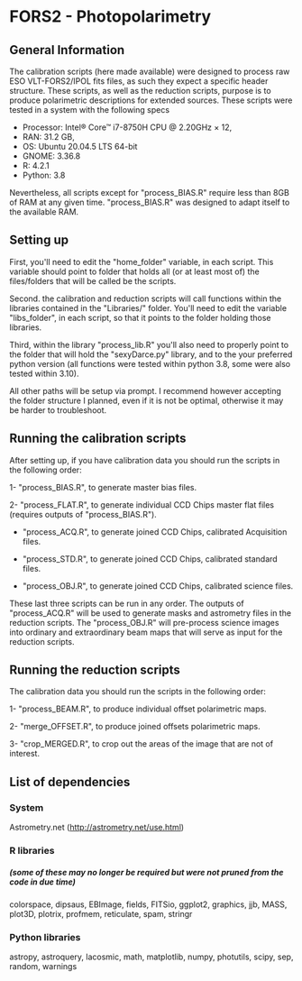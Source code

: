 # FORS2 - Photopolarimetry

## General Information
The calibration scripts (here made available) were designed to process raw ESO VLT-FORS2/IPOL fits files, as such they expect a specific header structure.
These scripts, as well as the reduction scripts, purpose is to produce polarimetric descriptions for extended sources.
These scripts were tested in a system with the following specs 
* Processor: Intel® Core™ i7-8750H CPU @ 2.20GHz × 12,
* RAN: 31.2 GB,
* OS: Ubuntu 20.04.5 LTS 64-bit
* GNOME: 3.36.8
* R: 4.2.1
* Python: 3.8

Nevertheless, all scripts except for "process_BIAS.R" require less than 8GB of RAM at any given time. "process_BIAS.R" was designed to adapt itself to the available RAM.

## Setting up
First, you'll need to edit the "home_folder" variable, in each script. This variable should point to folder that holds all (or at least most of) the files/folders that will be called be the scripts.

Second. the calibration and reduction scripts will call functions within the libraries contained in the "Libraries/" folder. You'll need to edit the variable "libs_folder", in each script, so that it points to the folder holding those libraries. 

Third, within the library "process_lib.R" you'll also need to properly point to the folder that will hold the "sexyDarce.py" library, and to the your preferred python version (all functions were tested within python 3.8, some were also tested within 3.10).

All other paths will be setup via prompt. I recommend however accepting the folder structure I planned, even if it is not be optimal, otherwise it may be harder to troubleshoot.

## Running the calibration scripts

After setting up, if you have calibration data you should run the scripts in the following order:

1- "process_BIAS.R", to generate master bias files.

2- "process_FLAT.R", to generate individual CCD Chips master flat files (requires outputs of "process_BIAS.R").

- "process_ACQ.R", to generate joined CCD Chips, calibrated Acquisition files.

- "process_STD.R", to generate joined CCD Chips, calibrated standard files.

- "process_OBJ.R", to generate joined CCD Chips, calibrated science files.

These last three scripts can be run in any order. 
The outputs of "process_ACQ.R" will be used to generate masks and astrometry files in the reduction scripts.
The "process_OBJ.R" will pre-process science images into ordinary and extraordinary beam maps that will serve as input for the reduction scripts.

## Running the reduction scripts

The calibration data you should run the scripts in the following order:

1- "process_BEAM.R", to produce individual offset polarimetric maps.

2- "merge_OFFSET.R", to produce joined offsets polarimetric maps.

3- "crop_MERGED.R", to crop out the areas of the image that are not of interest.

## List of dependencies

### System
Astrometry.net (http://astrometry.net/use.html)

### R libraries
##### (some of these may no longer be required but were not pruned from the code in due time)
colorspace, dipsaus, EBImage, fields, FITSio, ggplot2, graphics, jjb, MASS, plot3D, plotrix, profmem, reticulate, spam, stringr 

### Python libraries
astropy,  astroquery, lacosmic, math, matplotlib, numpy, photutils, scipy, sep, random, warnings
